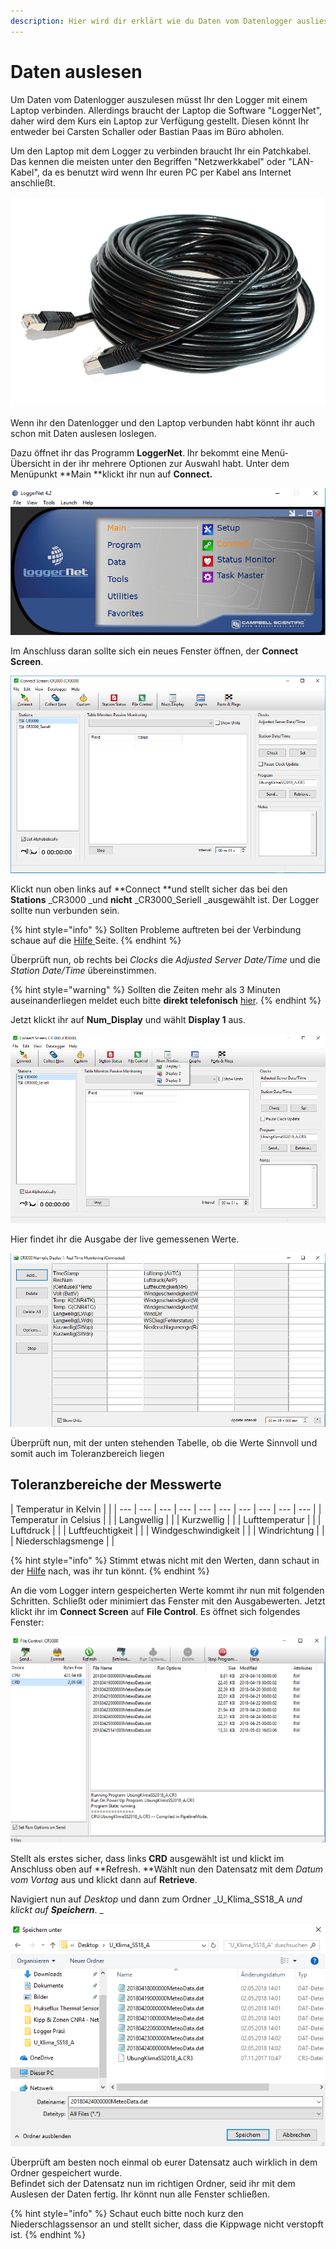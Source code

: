 ```yaml
---
description: Hier wird dir erklärt wie du Daten vom Datenlogger ausliest.
---
```


# Daten auslesen

Um Daten vom Datenlogger auszulesen müsst Ihr den Logger mit einem Laptop verbinden. Allerdings braucht der Laptop die Software "LoggerNet", daher wird dem Kurs ein Laptop zur Verfügung gestellt. Diesen könnt Ihr entweder bei Carsten Schaller oder Bastian Paas im Büro abholen.

Um den Laptop mit dem Logger zu verbinden braucht Ihr ein Patchkabel. Das kennen die meisten unter den Begriffen "Netzwerkkabel" oder "LAN-Kabel", da es benutzt wird wenn Ihr euren PC per Kabel ans Internet anschließt. 

![Patchkabel fuer Verbindung zwischen Datenlogger und Laptop](.gitbook/assets/patchcable_black_20m.jpg)

Wenn ihr den Datenlogger und den Laptop verbunden habt könnt ihr auch schon mit Daten auslesen loslegen. 

Dazu öffnet ihr das Programm **LoggerNet**. Ihr bekommt eine Menü-Übersicht in der ihr mehrere Optionen zur Auswahl habt. Unter dem Menüpunkt **Main **klickt ihr nun auf **Connect.**

![Benutzeroberfl&#xE4;che LoggerNet](.gitbook/assets/gui.PNG)

Im Anschluss daran sollte sich ein neues Fenster öffnen, der **Connect Screen**. 

![](.gitbook/assets/connect.PNG)



Klickt nun oben links auf **Connect **und stellt sicher das bei den **Stations** _CR3000 _und **nicht** _CR3000\_Seriell _ausgewählt ist. Der Logger sollte nun verbunden sein.

{% hint style="info" %}
Sollten Probleme auftreten bei der Verbindung schaue auf die [Hilfe ](hilfe.md#was-mache-ich-wenn-sich-der-laptop-nicht-mit-dem-logger-verbinden-laesst)Seite.
{% endhint %}

Überprüft nun, ob rechts bei _Clocks_ die _Adjusted Server Date/Time_ und die _Station Date/Time_ übereinstimmen. 

{% hint style="warning" %}
Sollten die Zeiten mehr als 3 Minuten auseinanderliegen meldet euch bitte **direkt telefonisch** [hier](hilfe.md#wo-melde-ich-mich-wenn-es-ein-problem-gibt).
{% endhint %}

Jetzt klickt ihr auf **Num\_Display** und wählt **Display 1** aus.

![](.gitbook/assets/num_neu%20%281%29.png)

Hier findet ihr die Ausgabe der live gemessenen Werte. 

![](.gitbook/assets/log.PNG)

Überprüft nun, mit der unten stehenden Tabelle, ob die Werte Sinnvoll und somit auch im Toleranzbereich liegen 

## Toleranzbereiche der Messwerte 

| Temperatur in Kelvin |  |
| --- | --- | --- | --- | --- | --- | --- | --- | --- | --- |
| Temperatur in Celsius |  |
| Langwellig |  |
| Kurzwellig  |  |
| Lufttemperatur |  |
| Luftdruck |  |
| Luftfeuchtigkeit  |  |
| Windgeschwindigkeit  |  |
| Windrichtung  |  |
| Niederschlagsmenge  |  |

{% hint style="info" %}
Stimmt etwas nicht mit den Werten, dann schaut in der [Hilfe](hilfe.md#was-mache-ich-wenn-die-werte-eines-sensors-unsinnig-sind-oder-gar-nicht-gemessen-werden) nach, was ihr tun könnt.
{% endhint %}

An die vom Logger intern gespeicherten Werte kommt ihr nun mit folgenden Schritten. Schließt oder minimiert das Fenster mit den Ausgabewerten. Jetzt klickt ihr im **Connect Screen** auf **File Control**. Es öffnet sich folgendes Fenster: 

![](.gitbook/assets/bildschirmfoto-zu-2018-05-03-16-29-49.png)

Stellt als erstes sicher, dass links **CRD** ausgewählt ist und klickt im Anschluss oben auf **Refresh. **Wählt nun den Datensatz mit dem _Datum vom Vortag_ aus und klickt dann auf **Retrieve**. 

Navigiert nun auf _Desktop_ und dann zum Ordner _U\_Klima\_SS18\_A _und klickt auf **Speichern**_. _

![](.gitbook/assets/file4.PNG)

Überprüft am besten noch einmal ob eurer Datensatz auch wirklich in dem Ordner gespeichert wurde.  
Befindet sich der Datensatz nun im richtigen Ordner, seid ihr mit dem Auslesen der Daten fertig. Ihr könnt nun alle Fenster schließen.

{% hint style="info" %}
Schaut euch bitte noch kurz den Niederschlagssensor an und stellt sicher, dass die Kippwage nicht verstopft ist.
{% endhint %}



